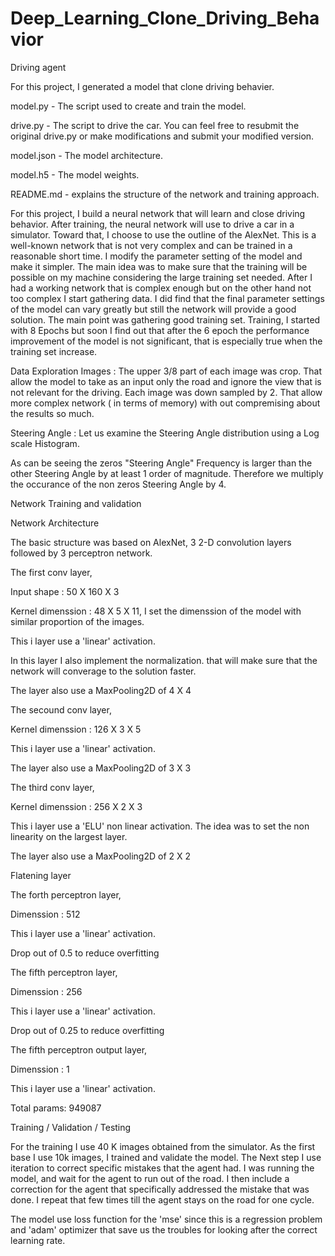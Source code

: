 # Deep_Learning_Clone_Driving_Behavior
Driving agent 

For this project, I generated a model that clone driving behavier.

model.py - The script used to create and train the model.

drive.py - The script to drive the car. You can feel free to resubmit the original drive.py or make modifications and submit your modified version.

model.json - The model architecture.

model.h5 - The model weights.

README.md - explains the structure of the network and training approach. 

For this project, I build a neural network that will learn and close driving behavior. After training, the neural network will use to drive a car in a simulator. Toward that, I choose to use the outline of the AlexNet. This is a well-known network that is not very complex and can be trained in a reasonable short time. I modify the parameter setting of the model and make it simpler. The main idea was to make sure that the training will be possible on my machine considering the large training set needed. 
After I had a working network that is complex enough but on the other hand not too complex I start gathering data. I did find that the final parameter settings of the model can vary greatly but still the network will provide a good solution. The main point was gathering good training set. 
Training, I started with 8 Epochs but soon I find out that after the 6 epoch the performance improvement of the model is not significant, that is especially true when the training set increase.


Data Exploration
Images :
The upper 3/8 part of each image was crop. That allow the model to take as an input only the road and ignore the view that is not relevant for the driving. 
Each image was down sampled by 2. That allow more complex network ( in terms of memory) with out compremising about the results so much. 

Steering Angle :
Let us examine the Steering Angle distribution using a Log scale Histogram. 

As can be seeing the zeros "Steering Angle" Frequency is larger than the other Steering Angle by at least 1 order of magnitude. Therefore we multiply the occurance of the non zeros Steering Angle by 4. 



Network Training and validation

Network Architecture

The basic structure was based on AlexNet, 3 2-D convolution layers followed by 3 perceptron network. 

The first conv layer, 

Input shape : 50 X 160 X 3

Kernel dimenssion : 48 X 5 X 11, I set the dimenssion of the model with similar proportion of the images. 

This i layer use a 'linear' activation. 

In this layer I also implement the normalization. that will make sure that the network will converage to the solution faster. 

The layer also use a MaxPooling2D of 4 X 4

The secound conv layer, 

Kernel dimenssion : 126 X 3 X 5 

This i layer use a 'linear' activation. 

The layer also use a MaxPooling2D of 3 X 3

The third conv layer, 

Kernel dimenssion : 256 X 2 X 3 

This i layer use a 'ELU' non linear activation. The idea was to set the non linearity on the largest layer. 

The layer also use a MaxPooling2D of 2 X 2

Flatening layer

The forth perceptron layer, 

Dimenssion : 512

This i layer use a 'linear' activation. 

Drop out of 0.5 to reduce overfitting 

The fifth perceptron layer, 

Dimenssion : 256

This i layer use a 'linear' activation. 

Drop out of 0.25 to reduce overfitting 

The fifth perceptron output layer, 

Dimenssion : 1

This i layer use a 'linear' activation. 

Total params: 949087

Training / Validation / Testing

For the training I use 40 K images obtained from the simulator. As the first base I use 10k images, I trained and validate the model. The Next step I use iteration to correct specific mistakes that the agent had. I was running the model, and wait for the agent to run out of the road. I then include a correction for the agent that specifically addressed the mistake that was done. I repeat that few times till the agent stays on the road for one cycle.

The model use loss function for the 'mse' since this is a regression problem and 'adam' optimizer that save us the troubles for looking after the correct learning rate.




